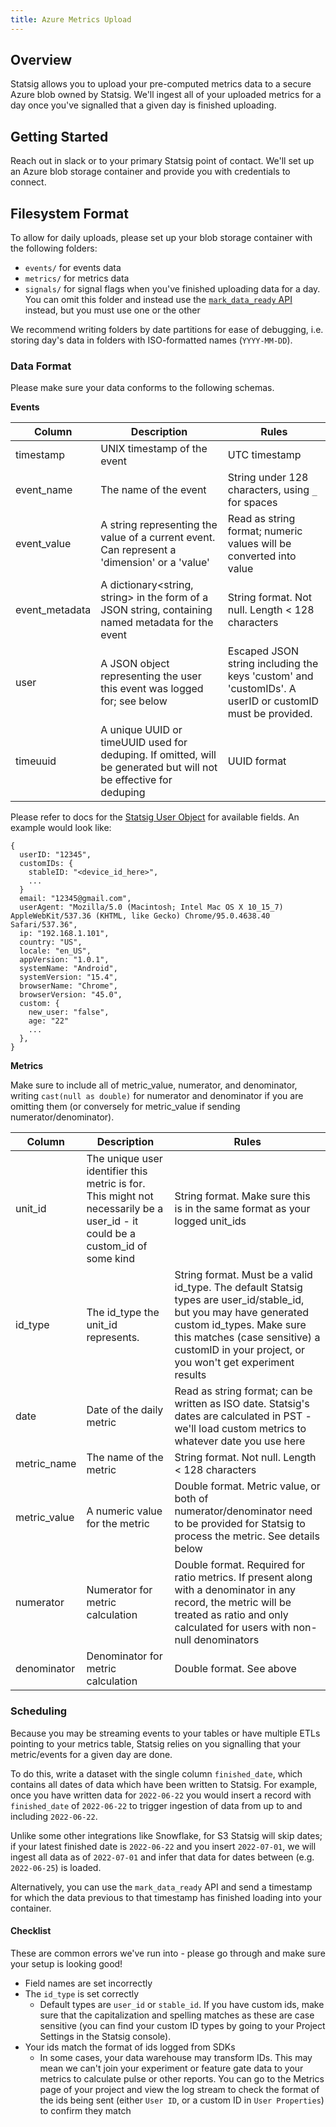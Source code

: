 ```yaml
---
title: Azure Metrics Upload
---
```


## Overview

Statsig allows you to upload your pre-computed metrics data to a secure Azure blob owned by Statsig. We'll ingest all of your uploaded metrics for a day once you've signalled that a given day is finished uploading.

## Getting Started

Reach out in slack or to your primary Statsig point of contact. We'll set up an Azure blob storage container and provide you with credentials to connect.

## Filesystem Format

To allow for daily uploads, please set up your blob storage container with the following folders:

- `events/` for events data
- `metrics/` for metrics data
- `signals/` for signal flags when you've finished uploading data for a day. You can omit this folder and instead use the [`mark_data_ready` API](/metrics/ingest) instead, but you must use one or the other

We recommend writing folders by date partitions for ease of debugging, i.e. storing day's data in folders with ISO-formatted names (`YYYY-MM-DD`).

### Data Format

Please make sure your data conforms to the following schemas.

<b>Events</b>

| Column         | Description                                                                                                       | Rules                                                                                                   |
| -------------- | ----------------------------------------------------------------------------------------------------------------- | ------------------------------------------------------------------------------------------------------- |
| timestamp      | UNIX timestamp of the event                                                                                       | UTC timestamp                                                                                           |
| event_name     | The name of the event                                                                                             | String under 128 characters, using `_` for spaces                                                       |
| event_value    | A string representing the value of a current event. Can represent a 'dimension' or a 'value'                      | Read as string format; numeric values will be converted into value                                      |
| event_metadata | A dictionary<string, string> in the form of a JSON string, containing named metadata for the event                | String format. Not null. Length < 128 characters                                                        |
| user           | A JSON object representing the user this event was logged for; see below                                          | Escaped JSON string including the keys 'custom' and 'customIDs'. A userID or customID must be provided. |
| timeuuid       | A unique UUID or timeUUID used for deduping. If omitted, will be generated but will not be effective for deduping | UUID format                                                                                             |

Please refer to docs for the [Statsig User Object](https://docs.statsig.com/client/concepts/user#user-attributes) for available fields. An example would look like:

```
{
  userID: "12345",
  customIDs: {
    stableID: "<device_id_here>",
    ...
  }
  email: "12345@gmail.com",
  userAgent: "Mozilla/5.0 (Macintosh; Intel Mac OS X 10_15_7) AppleWebKit/537.36 (KHTML, like Gecko) Chrome/95.0.4638.40 Safari/537.36",
  ip: "192.168.1.101",
  country: "US",
  locale: "en_US",
  appVersion: "1.0.1",
  systemName: "Android",
  systemVersion: "15.4",
  browserName: "Chrome",
  browserVersion: "45.0",
  custom: {
    new_user: "false",
    age: "22"
    ...
  },
}
```

<b>Metrics</b>

Make sure to include all of metric_value, numerator, and denominator, writing `cast(null as double)` for numerator and denominator if you are omitting them (or conversely for metric_value if sending numerator/denominator).

| Column       | Description                                                                                                                   | Rules                                                                                                                                                                                                                                        |
| ------------ | ----------------------------------------------------------------------------------------------------------------------------- | -------------------------------------------------------------------------------------------------------------------------------------------------------------------------------------------------------------------------------------------- |
| unit_id      | The unique user identifier this metric is for. This might not necessarily be a user_id - it could be a custom_id of some kind | String format. Make sure this is in the same format as your logged unit_ids                                                                                                                                                                  |
| id_type      | The id_type the unit_id represents.                                                                                           | String format. Must be a valid id_type. The default Statsig types are user_id/stable_id, but you may have generated custom id_types. Make sure this matches (case sensitive) a customID in your project, or you won't get experiment results |
| date         | Date of the daily metric                                                                                                      | Read as string format; can be written as ISO date. Statsig's dates are calculated in PST - we'll load custom metrics to whatever date you use here                                                                                           |
| metric_name  | The name of the metric                                                                                                        | String format. Not null. Length < 128 characters                                                                                                                                                                                             |
| metric_value | A numeric value for the metric                                                                                                | Double format. Metric value, or both of numerator/denominator need to be provided for Statsig to process the metric. See details below                                                                                                       |
| numerator    | Numerator for metric calculation                                                                                              | Double format. Required for ratio metrics. If present along with a denominator in any record, the metric will be treated as ratio and only calculated for users with non-null denominators                                                   |
| denominator  | Denominator for metric calculation                                                                                            | Double format. See above                                                                                                                                                                                                                     |

### Scheduling

Because you may be streaming events to your tables or have multiple ETLs pointing to your metrics table, Statsig relies on you signalling that your metric/events for a given day are done.

To do this, write a dataset with the single column `finished_date`, which contains all dates of data which have been written to Statsig. For example, once you have written data for `2022-06-22` you would insert a record with `finished_date` of `2022-06-22` to trigger ingestion of data from up to and including `2022-06-22`.

Unlike some other integrations like Snowflake, for S3 Statsig will skip dates; if your latest finished date is `2022-06-22` and you insert `2022-07-01`, we will ingest all data as of `2022-07-01` and infer that data for dates between (e.g. `2022-06-25`) is loaded.

Alternatively, you can use the `mark_data_ready` API and send a timestamp for which the data previous to that timestamp has finished loading into your container.

<a name="checklist"></a>

#### Checklist

These are common errors we've run into - please go through and make sure your setup is looking good!

- Field names are set incorrectly
- The `id_type` is set correctly
  - Default types are `user_id` or `stable_id`. If you have custom ids, make sure that the capitalization and spelling matches as these are case sensitive (you can find your custom ID types by going to your Project Settings in the Statsig console).
- Your ids match the format of ids logged from SDKs
  - In some cases, your data warehouse may transform IDs. This may mean we can't join your experiment or feature gate data to your metrics to calculate pulse or other reports. You can go to the Metrics page of your project and view the log stream to check the format of the ids being sent (either `User ID`, or a custom ID in `User Properties`) to confirm they match
